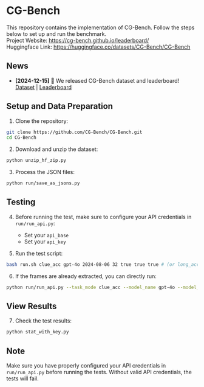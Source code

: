 # CG-Bench

This repository contains the implementation of CG-Bench. Follow the steps below to set up and run the benchmark.  
Project Website: https://cg-bench.github.io/leaderboard/  
Huggingface Link: https://huggingface.co/datasets/CG-Bench/CG-Bench

## News

- **[2024-12-15]** 🚀 We released CG-Bench dataset and leaderboard! [Dataset](https://github.com/CG-Bench/CG-Bench) | [Leaderboard](https://cg-bench.github.io/leaderboard/)

## Setup and Data Preparation

1. Clone the repository:
```bash
git clone https://github.com/CG-Bench/CG-Bench.git
cd CG-Bench
```

2. Download and unzip the dataset:
```bash
python unzip_hf_zip.py
```

3. Process the JSON files:
```bash
python run/save_as_jsons.py
```

## Testing

4. Before running the test, make sure to configure your API credentials in `run/run_api.py`:
   - Set your `api_base`
   - Set your `api_key`

5. Run the test script:
```bash
bash run.sh clue_acc gpt-4o 2024-08-06 32 true true true # (or long_acc, miou, open ...) 
```

6. If the frames are already extracted, you can directly run:
```bash
python run/run_api.py --task_mode clue_acc --model_name gpt-4o --model_size 2024-08-06 --num_segment 32 --sub true --sub_time true --frame_time true
```

## View Results

7. Check the test results:
```bash
python stat_with_key.py
```

## Note
Make sure you have properly configured your API credentials in `run/run_api.py` before running the tests. Without valid API credentials, the tests will fail.

